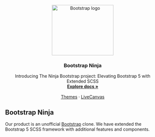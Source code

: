 <p align="center">
  <a href="https://bootstrap.ninja/">
    <img src="https://bootstrap.ninja/wp-content/uploads/2023/11/logo_bs_ninja.svg" alt="Bootstrap logo" width="200" height="165">
  </a>
</p>

<h3 align="center ">Bootstrap Ninja</h3>

<p align="center">
  Introducing The Ninja Bootstrap project: Elevating Bootstrap 5 with Extended SCSS
  <br>
  <a href="https://bootstrap.ninja/ninjabootstrap/"><strong>Explore docs »</strong></a>
  <br>
  <br>
  <a href="https://themes.getbootstrap.com/">Themes</a>
  ·
  <a href="https://livecanvas.com/">LiveCanvas</a>
</p>


## Bootstrap Ninja

Our product is an unofficial <a href="https://getbootstrap.com/">Bootstrap</a> clone. We have extended the Bootstrap 5 SCSS framework with additional features and components.

